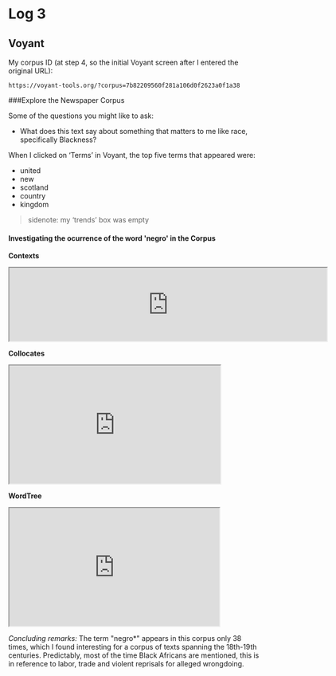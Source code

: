 # Log 3 #

## Voyant ##

My corpus ID (at step 4, so the initial Voyant screen after I entered the original URL):

    https://voyant-tools.org/?corpus=7b82209560f281a106d0f2623a0f1a38

###Explore the Newspaper Corpus 

Some of the questions you might like to ask: 

- What does this text say about something that matters to me like race, specifically Blackness?


When I clicked on ‘Terms’ in Voyant, the top five terms that appeared were:


- united 
- new 
- scotland 
- country 
- kingdom 


> sidenote: my ‘trends’ box was empty




#### Investigating the ocurrence of the word 'negro' in the Corpus 
**Contexts**

<!--	Exported from Voyant Tools (voyant-tools.org).
The iframe src attribute below uses a relative protocol to better function with both
http and https sites, but if you're embedding this into a local web page (file protocol)
you should add an explicit protocol (https if you're using voyant-tools.org, otherwise
it depends on this server.
Feel free to change the height and width values or other styling below: -->
<iframe style='width: 638px; height: 147px;' src='https://voyant-tools.org/tool/Contexts/?query=negro*&docIndex=0&corpus=7b82209560f281a106d0f2623a0f1a38'></iframe>

**Collocates**

<!--	Exported from Voyant Tools (voyant-tools.org).
The iframe src attribute below uses a relative protocol to better function with both
http and https sites, but if you're embedding this into a local web page (file protocol)
you should add an explicit protocol (https if you're using voyant-tools.org, otherwise
it depends on this server.
Feel free to change the height and width values or other styling below: -->
<iframe style='width: 424px; height: 237px;' src='https://voyant-tools.org/tool/CorpusCollocates/?query=negro*&corpus=7b82209560f281a106d0f2623a0f1a38'></iframe>



**WordTree** 

<!--	Exported from Voyant Tools (voyant-tools.org).
The iframe src attribute below uses a relative protocol to better function with both
http and https sites, but if you're embedding this into a local web page (file protocol)
you should add an explicit protocol (https if you're using voyant-tools.org, otherwise
it depends on this server.
Feel free to change the height and width values or other styling below: -->
<iframe style='width: 422px; height: 237px;' src='https://voyant-tools.org/tool/WordTree/?query=negro&limit=235&corpus=7b82209560f281a106d0f2623a0f1a38'></iframe>

*Concluding remarks:* The term "negro*" appears in this corpus only 38 times, which I found interesting for a corpus of texts spanning the 18th-19th centuries. Predictably, most of the time Black Africans are mentioned, this is in reference to labor, trade and violent reprisals for alleged wrongdoing. 



